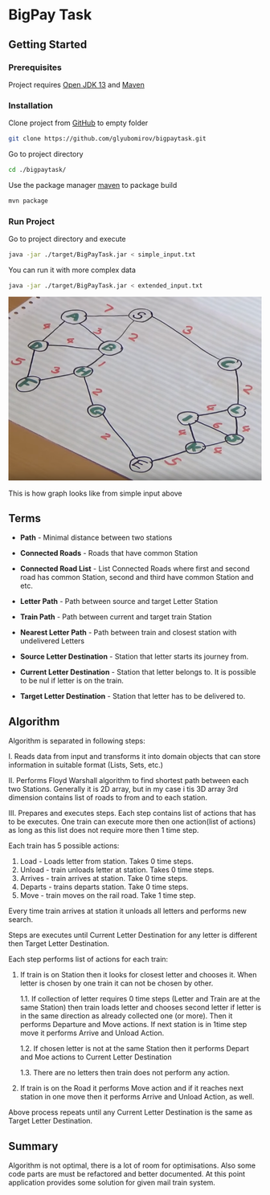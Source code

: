 # BigPay Task

## Getting Started

### Prerequisites
Project requires [Open JDK 13](https://www.azul.com/downloads/zulu-community/?&version=java-13&architecture=x86-64-bit&package=jdk) and [Maven](https://maven.apache.org/) 

### Installation
Clone project from [GitHub](https://github.com/glyubomirov/bigpaytask/) to empty folder

```bash
git clone https://github.com/glyubomirov/bigpaytask.git
```

Go to project directory

```bash
cd ./bigpaytask/
```

Use the package manager [maven](https://maven.apache.org/) to package build

```bash
mvn package
```

### Run Project
Go to project directory and execute

```bash
java -jar ./target/BigPayTask.jar < simple_input.txt
```

You can run it with more complex data
```bash
java -jar ./target/BigPayTask.jar < extended_input.txt
```

![Link](https://github.com/glyubomirov/bigpaytask/blob/master/resources/simple_graph.png) 

This is how graph looks like from simple input above

## Terms

* **Path** - Minimal distance between two stations

* **Connected Roads** - Roads that have common Station

* **Connected Road List** - List Connected Roads where first and second road has common Station, second and third have common Station and etc. 

* **Letter Path** - Path between source and target Letter Station

* **Train Path** - Path between current and target train Station

* **Nearest Letter Path** - Path between train and closest station with undelivered Letters

* **Source Letter Destination** - Station that letter starts its journey from.

* **Current Letter Destination** - Station that letter belongs to. It is possible to be nul if letter is on the train.

* **Target Letter Destination** - Station that letter has to be delivered to.

## Algorithm

Algorithm is separated in following steps:

I. Reads data from input and transforms it into domain objects that can store information in suitable format (Lists, Sets, etc.)

II. Performs Floyd Warshall algorithm to find shortest path between each two Stations. Generally it is 2D array, but in my case
i tis 3D array 3rd dimension contains list of roads to from and to each station.

III. Prepares and executes steps. Each step contains list of actions that has to be executes. One train can execute more then one
action(list of actions) as long as this list does not require more then 1 time step.

Each train has 5 possible actions:
1. Load - Loads letter from station. Takes 0 time steps.
2. Unload - train unloads letter at station. Takes 0 time steps.
3. Arrives - train arrives at station. Take 0 time steps.
4. Departs - trains departs station. Take 0 time steps.
5. Move - train moves on the rail road. Take 1 time step.

Every time train arrives at station it unloads all letters and performs new search.

Steps are executes until Current Letter Destination for any letter is different then Target Letter Destination.

Each step performs list of actions for each train:
 
1. If train is on Station then it looks for closest letter and chooses it. When letter is chosen by one train it can not be chosen by other.

    1.1. If collection of letter requires 0 time steps (Letter and Train are at the same Station) then train loads letter and chooses 
second letter if letter is in the same direction as already collected one (or more). Then it performs Departure and Move actions. 
If next station is in 1time step move it performs Arrive and Unload Action.

    1.2. If chosen letter is not at the same Station then it performs Depart and Moe actions to Current Letter Destination
    
    1.3. There are no letters then train does not perform any action.

2. If train is on the Road it performs Move action and if it reaches next station in one move then it performs Arrive and Unload Action, as well.

Above process repeats until any Current Letter Destination is the same as Target Letter Destination.

## Summary
Algorithm is not optimal, there is a lot of room for optimisations. Also some code parts are must be refactored and 
better documented. At this point application provides some solution for given mail train system.